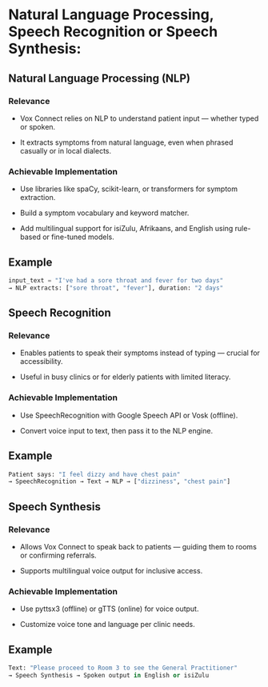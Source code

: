 # Natural Language Processing, Speech Recognition or Speech Synthesis:

## Natural Language Processing (NLP)
### Relevance
- Vox Connect relies on NLP to understand patient input — whether typed or spoken.

- It extracts symptoms from natural language, even when phrased casually or in local dialects.

### Achievable Implementation
- Use libraries like spaCy, scikit-learn, or transformers for symptom extraction.

- Build a symptom vocabulary and keyword matcher.

- Add multilingual support for isiZulu, Afrikaans, and English using rule-based or fine-tuned models.

## Example
```python
input_text = "I've had a sore throat and fever for two days"
→ NLP extracts: ["sore throat", "fever"], duration: "2 days"
```

## Speech Recognition
### Relevance
- Enables patients to speak their symptoms instead of typing — crucial for accessibility.

- Useful in busy clinics or for elderly patients with limited literacy.

### Achievable Implementation
- Use SpeechRecognition with Google Speech API or Vosk (offline).

- Convert voice input to text, then pass it to the NLP engine.

## Example
```python
Patient says: "I feel dizzy and have chest pain"
→ SpeechRecognition → Text → NLP → ["dizziness", "chest pain"]
```
## Speech Synthesis
### Relevance
- Allows Vox Connect to speak back to patients — guiding them to rooms or confirming referrals.

- Supports multilingual voice output for inclusive access.

### Achievable Implementation
- Use pyttsx3 (offline) or gTTS (online) for voice output.

- Customize voice tone and language per clinic needs.

## Example
```python
Text: "Please proceed to Room 3 to see the General Practitioner"
→ Speech Synthesis → Spoken output in English or isiZulu
```
